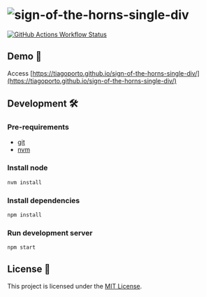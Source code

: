 # ![sign-of-the-horns-single-div](https://socialify.git.ci/tiagoporto/sign-of-the-horns-single-div/image?description=1&descriptionEditable=Sign%20of%20the%20horns%20made%20with%20CSS&logo=https%3A%2F%2Fupload.wikimedia.org%2Fwikipedia%2Fcommons%2F3%2F3d%2FCSS.3.svg&name=1&owner=1&stargazers=1&theme=Light)

<!-- <p align="center"><img src="https://img.shields.io/badge/css-32C4F3?style=for-the-badge&label=made%20with&labelColor=%23389AD5"></p> -->

[![GitHub Actions Workflow Status](https://img.shields.io/github/actions/workflow/status/tiagoporto/sign-of-the-horns-single-div/ci.yaml?label=checks&style=flat-square)](https://github.com/tiagoporto/sign-of-the-horns-single-div/actions/workflows/ci.yaml)

## Demo 🚀

Access [https://tiagoporto.github.io/sign-of-the-horns-single-div/](https://tiagoporto.github.io/sign-of-the-horns-single-div/)

## Development 🛠

### Pre-requirements

- [git](https://git-scm.com/)
- [nvm](https://github.com/nvm-sh/nvm)

### Install node

```bash
nvm install
```

### Install dependencies

```bash
npm install
```

### Run development server

```bash
npm start
```

## License 📄

This project is licensed under the [MIT License](LICENSE).
